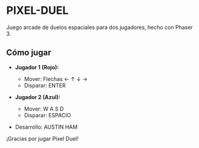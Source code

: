 # PIXEL-DUEL

Juego arcade de duelos espaciales para dos jugadores, hecho con Phaser 3.

## Cómo jugar

- **Jugador 1 (Rojo):**
  - Mover: Flechas ← ↑ ↓ →
  - Disparar: ENTER

- **Jugador 2 (Azul):**
  - Mover: W A S D
  - Disparar: ESPACIO

- Desarrollo: AUSTIN HAM

¡Gracias por jugar Pixel Duel!